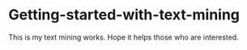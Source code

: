 # Getting-started-with-text-mining
This is my text mining works. Hope it helps those who are interested.
